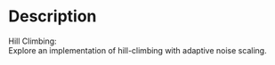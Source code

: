 # Description 
Hill Climbing:  
Explore an implementation of hill-climbing with adaptive noise scaling.
